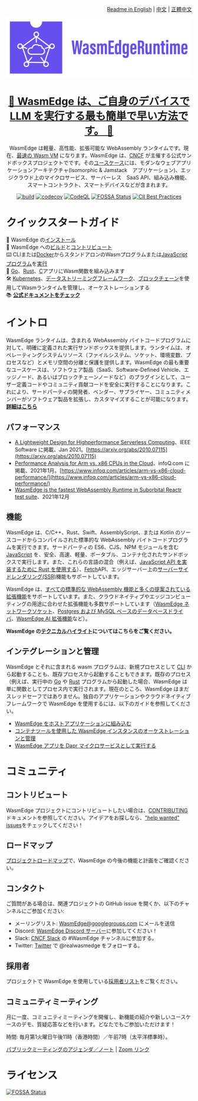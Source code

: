 <div align="right">

  [Readme in English](README.md) | [中文](README-zh.md) | [正體中文](README-zh-TW.md)

</div>

<div align="center">

![WasmEdge Logo](/docs/wasmedge-runtime-logo.png)

# [🤩 WasmEdge は、ご自身のデバイスで LLM を実行する最も簡単で早い方法です。 🤩](https://www.secondstate.io/articles/wasm-runtime-agi/)

WasmEdge は軽量、高性能、拡張可能な WebAssembly ランタイムです。現在、[最速の Wasm VM](https://ieeexplore.ieee.org/document/9214403) になります。WasmEdge は、[CNCF](https://www.cncf.io/) が主催する公式サンドボックスプロジェクトでです。その[ユースケース](https://wasmedge.org/book/en/use_cases.html)には、モダンなウェブアプリケーションアーキテクチャ(Isomorphic & Jamstack　アプリケーション)、エッジクラウド上のマイクロサービス、サーバーレス　SaaS API、組み込み機能、スマートコントラクト、スマートデバイスなどが含まれます。

[![build](https://github.com/WasmEdge/WasmEdge/actions/workflows/build.yml/badge.svg)](https://github.com/WasmEdge/WasmEdge/actions/workflows/build.yml?query=event%3Apush++branch%3Amaster)
[![codecov](https://codecov.io/gh/WasmEdge/WasmEdge/branch/master/graph/badge.svg)](https://codecov.io/gh/WasmEdge/WasmEdge)
[![CodeQL](https://github.com/WasmEdge/WasmEdge/actions/workflows/codeql-analysis.yml/badge.svg)](https://github.com/WasmEdge/WasmEdge/actions/workflows/codeql-analysis.yml?query=event%3Apush++branch%3Amaster)
[![FOSSA Status](https://app.fossa.com/api/projects/git%2Bgithub.com%2FWasmEdge%2FWasmEdge.svg?type=shield)](https://app.fossa.com/projects/git%2Bgithub.com%2FWasmEdge%2FWasmEdge?ref=badge_shield)
[![CII Best Practices](https://bestpractices.coreinfrastructure.org/projects/5059/badge)](https://bestpractices.coreinfrastructure.org/projects/5059)

</div>

# クイックスタートガイド

🚀 WasmEdge の[インストール](https://wasmedge.org/docs/start/install) \
🤖 WasmEdge への[ビルド](https://wasmedge.org/docs/category/build-wasmedge-from-source)と[コントリビュート](https://wasmedge.org/docs/contribute/) \
⌨️ CLIまたは[Docker](https://wasmedge.org/docs/start/getting-started/quick_start_docker)からスタンドアロンのWasmプログラムまたは[JavaScriptプログラム](https://wasmedge.org/docs/category/develop-wasm-apps-in-javascript)を[実行](https://wasmedge.org/docs/category/running-with-wasmedge) \
🔌 [Go](https://wasmedge.org/docs/category/go-sdk-for-embedding-wasmedge)、[Rust](https://wasmedge.org/docs/category/rust-sdk-for-embedding-wasmedge)、[C](https://wasmedge.org/docs/category/c-sdk-for-embedding-wasmedge)アプリにWasm関数を組み込みます \
🛠 [Kubernetes](https://wasmedge.org/docs/category/deploy-wasmedge-apps-in-kubernetes)、[データストリーミングフレームワーク](https://wasmedge.org/docs/embed/use-case/yomo)、[ブロックチェーン](https://medium.com/ethereum-on-steroids/running-ethereum-smart-contracts-in-a-substrate-blockchain-56fbc27fc95a)を使用してWasmランタイムを管理し、オーケストレーションする \
📚 **[公式ドキュメントをチェック](https://wasmedge.org/docs/)**

# イントロ

WasmEdge ランタイムは、含まれる WebAssembly バイトコードプログラムに対して、明確に定義された実行サンドボックスを提供します。ランタイムは、オペレーティングシステムリソース（ファイルシステム、ソケット、環境変数、プロセスなど）とメモリ空間の分離と保護を提供します。WasmEdge の最も重要なユースケースは、ソフトウェア製品（SaaS、Software-Defined Vehicle、エッジノード、あるいはブロックチェーンノードなど）のプラグインとして、ユーザー定義コードやコミュニティ貢献コードを安全に実行することになります。これにより、サードパーティの開発者、ベンダー、サプライヤー、コミュニティメンバーがソフトウェア製品を拡張し、カスタマイズすることが可能になります。**[詳細はこちら](https://wasmedge.org/docs/contribute/users)**

## パフォーマンス

* [A Lightweight Design for Highperformance Serverless Computing](https://arxiv.org/abs/2010.07115)、IEEE Software に掲載、Jan 2021。[https://arxiv.org/abs/2010.07115](https://arxiv.org/abs/2010.07115)
* [Performance Analysis for Arm vs. x86 CPUs in the Cloud](https://www.infoq.com/articles/arm-vs-x86-cloud-performance/)、infoQ.com に掲載、2021年1月。[https://www.infoq.com/articles/arm-vs-x86-cloud-performance/](https://www.infoq.com/articles/arm-vs-x86-cloud-performance/)
* [WasmEdge is the fastest WebAssembly Runtime in Suborbital Reactr test suite](https://blog.suborbital.dev/suborbital-wasmedge)、2021年12月

## 機能

WasmEdge は、C/C++、Rust、Swift、AssemblyScript、または Kotlin のソースコードからコンパイルされた標準的な WebAssembly バイトコードプログラムを実行できます。サードパーティの ES6、CJS、NPM モジュールを含む [JavaScript](https://wasmedge.org/docs/category/develop-wasm-apps-in-javascript) を、安全、高速、軽量、ポータブル、コンテナ化されたサンドボックスで実行します。また、これらの言語の混合（例えば、[JavaScript API を実装するために Rust を使用する](https://wasmedge.org/docs/develop/javascript/rust)）、[Fetch](https://wasmedge.org/docs/develop/javascript/networking#fetch-client)API、エッジサーバー上の[サーバーサイドレンダリング(SSR)](https://wasmedge.org/docs/develop/javascript/ssr)機能もサポートしています。

WasmEdge は、[すべての標準的な WebAssembly 機能と多くの提案されている拡張機能](https://wasmedge.org/docs/start/wasmedge/extensions/proposals)をサポートしています。また、クラウドネイティブやエッジコンピューティングの用途に合わせた拡張機能も多数サポートしています（[WasmEdge ネットワークソケット](https://wasmedge.org/docs/category/socket-networking)、[Postgres および MySQL ベースのデータベースドライバ](https://wasmedge.org/docs/category/database-drivers)、[WasmEdge AI 拡張機能](https://wasmedge.org/docs/category/ai-inference)など）。

 **WasmEdge の[テクニカルハイライト](https://wasmedge.org/docs/start/wasmedge/features)についてはこちらをご覧ください。**

## インテグレーションと管理

WasmEdge とそれに含まれる wasm プログラムは、新規プロセスとして [CLI](https://wasmedge.org/docs/category/running-with-wasmedge) から起動することも、既存プロセスから起動することもできます。既存のプロセス（例えば、実行中の [Go](https://wasmedge.org/docs/category/go-sdk-for-embedding-wasmedge) や [Rust](https://wasmedge.org/docs/category/rust-sdk-for-embedding-wasmedge) プログラムから起動した場合、WasmEdge は単に関数としてプロセス内で実行されます。現在のところ、WasmEdge はまだスレッドセーフではありません。独自のアプリケーションやクラウドネイティブフレームワークで WasmEdge を使用するには、以下のガイドを参照してください。

* [WasmEdge をホストアプリケーションに組み込む](https://wasmedge.org/docs/embed/overview)
* [コンテナツールを使用した WasmEdge インスタンスのオーケストレーションと管理](https://wasmedge.org/docs/category/deploy-wasmedge-apps-in-kubernetes)
* [WasmEdge アプリを Dapr マイクロサービスとして実行する](https://wasmedge.org/docs/develop/rust/dapr)

# コミュニティ

## コントリビュート

WasmEdge プロジェクトにコントリビュートしたい場合は、[CONTRIBUTING](https://wasmedge.org/docs/contribute/overview) ドキュメントを参照してください。アイデアをお探しなら、["help wanted" issues](https://github.com/WasmEdge/WasmEdge/issues?q=is%3Aissue+is%3Aopen+label%3A%22help+wanted%22)をチェックしてください！

## ロードマップ

[プロジェクトロードマップ](https://github.com/WasmEdge/WasmEdge/blob/master/docs/ROADMAP.md)で、WasmEdge の今後の機能と計画をご確認ください。

## コンタクト

ご質問がある場合は、関連プロジェクトの GitHub issue を開くか、以下のチャンネルにご参加ください:

* メーリングリスト: [WasmEdge@googlegroups.com](https://groups.google.com/g/wasmedge/) にメールを送信
* Discord: [WasmEdge Discord サーバー](https://discord.gg/h4KDyB8XTt)に参加してください！
* Slack: [CNCF Slack](https://slack.cncf.io/) の #WasmEdge チャンネルに参加する。
* Twitter: [Twitter](https://twitter.com/realwasmedge) で @realwasmedge をフォローする。

## 採用者

プロジェクトで WasmEdge を使用している[採用者リスト](https://wasmedge.org/docs/contribute/users/)をご覧ください。

## コミュニティミーティング

月に一度、コミュニティミーティングを開催し、新機能の紹介や新しいユースケースのデモ、質疑応答などを行います。どなたでもご参加いただけます！

時間: 毎月第1火曜日午後11時（香港時間）／午前7時（太平洋標準時）。

[パブリックミーティングのアジェンダ／ノート](https://docs.google.com/document/d/1iFlVl7R97Lze4RDykzElJGDjjWYDlkI8Rhf8g4dQ5Rk/edit#) | [Zoom リンク](https://us06web.zoom.us/j/82221747919?pwd=3MORhaxDk15rACk7mNDvyz9KtaEbWy.1)

# ライセンス

[![FOSSA Status](https://app.fossa.com/api/projects/git%2Bgithub.com%2FWasmEdge%2FWasmEdge.svg?type=large)](https://app.fossa.com/projects/git%2Bgithub.com%2FWasmEdge%2FWasmEdge?ref=badge_large)
